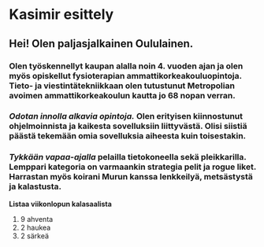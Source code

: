 # Kasimir esittely

## Hei! Olen paljasjalkainen Oululainen.

### **Olen työskennellyt** kaupan alalla noin 4. vuoden ajan ja olen myös opiskellut fysioterapian ammattikorkeakouluopintoja. Tieto- ja viestintätekniikkaan olen tutustunut Metropolian avoimen ammattikorkeakoulun kautta jo 68 nopan verran.

### *Odotan innolla alkavia opintoja.* Olen erityisen kiinnostunut ohjelmoinnista ja kaikesta sovelluksiin liittyvästä. Olisi siistiä päästä tekemään omia sovelluksia aiheesta kuin toisestakin.

### *Tykkään vapaa-ajalla* pelailla tietokoneella sekä pleikkarilla. Lemppari kategoria on varmaankin strategia pelit ja rogue liket. Harrastan myös koirani Murun kanssa lenkkeilyä, metsästystä ja kalastusta. 

**Listaa viikonlopun kalasaalista**
1. 9 ahventa
2. 2 haukea
3. 2 särkeä


